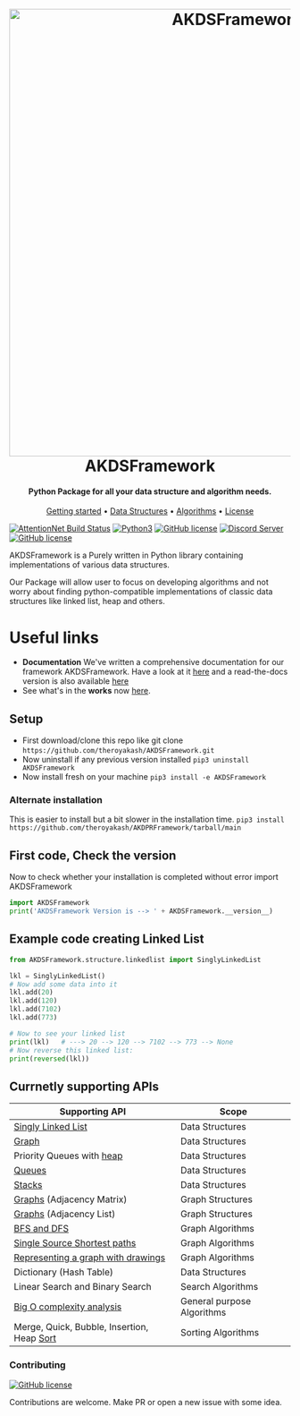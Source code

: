 <h1 align="center">
  <br>
  <a href="https://github.iamroyakash.com/AKDSFramework-docs"><img src="https://i.imgur.com/uDSHEhr.png" alt="AKDSFramework" width="800"></a>
  <br>
  AKDSFramework
  <br>
</h1>

<h4 align="center">Python Package for all your data structure and algorithm needs.</h4>

<p align="center">
  <a href="https://github.iamroyakash.com/AKDSFramework-docs/">Getting started</a> •
  <a href="https://github.iamroyakash.com/AKDSFramework-docs/docs/ds.html">Data Structures</a> •
  <a href="https://github.iamroyakash.com/AKDSFramework-docs/docs/searching.html">Algorithms</a> •
  <a href="https://github.com/theroyakash/AKDSFramework/blob/main/LICENSE">License</a>
</p>

[![AttentionNet Build Status](https://github.com/theroyakash/AKDSFramework/workflows/AKDSFramework/badge.svg)](https://github.com/theroyakash/AKDSFramework/actions)
[![Python3](https://img.shields.io/badge/python-3.8-blue.svg)](https://github.com/theroyakash/reddit-api)
[![GitHub license](https://img.shields.io/badge/LICENSE-MIT-orange)](https://github.com/theroyakash/AKDSFramework/blob/master/LICENSE)
[![Discord Server](https://img.shields.io/badge/Support-theroyakash-red)](https://www.iamroyakash.com/contact)
[![GitHub license](https://img.shields.io/badge/Privacy-Policy-blue)](https://www.iamroyakash.com/privacy)

AKDSFramework is a Purely written in Python library containing implementations of various data structures.

Our Package will allow user to focus on developing algorithms and not worry about finding python-compatible implementations of classic data structures like linked list, heap and others.

# Useful links
- **Documentation** We've written a comprehensive documentation for our framework AKDSFramework. Have a look at it [here](https://github.iamroyakash.com/AKDSFramework-docs) and a read-the-docs version is also available [here](https://akdsframework.readthedocs.io/en/latest/)
- See what's in the **works** now [here](https://www.notion.so/theroyakash/8a9998cb8b7f4d318e05dfce28fbcfda?v=b8c3cf3084a8426394f7307a2005c945).

## Setup
- First download/clone this repo like git clone `https://github.com/theroyakash/AKDSFramework.git`
- Now uninstall if any previous version installed `pip3 uninstall AKDSFramework`
- Now install fresh on your machine `pip3 install -e AKDSFramework`

### Alternate installation
This is easier to install but a bit slower in the installation time.
`pip3 install https://github.com/theroyakash/AKDPRFramework/tarball/main`

## First code, Check the version
Now to check whether your installation is completed without error import AKDSFramework
```python
import AKDSFramework
print('AKDSFramework Version is --> ' + AKDSFramework.__version__)
```
## Example code creating Linked List
```python
from AKDSFramework.structure.linkedlist import SinglyLinkedList

lkl = SinglyLinkedList()
# Now add some data into it
lkl.add(20)
lkl.add(120)
lkl.add(7102)
lkl.add(773)

# Now to see your linked list
print(lkl)   # ---> 20 --> 120 --> 7102 --> 773 --> None
# Now reverse this linked list:
print(reversed(lkl))
```
## Currnetly supporting APIs

| Supporting API                             | Scope                      |
|--------------------------------------------|----------------------------|
| [Singly Linked List](https://github.iamroyakash.com/AKDSFramework-docs/docs/linked-lists.html)                         | Data Structures            |
| [Graph](https://github.iamroyakash.com/AKDSFramework-docs/docs/graphs.html)                                      | Data Structures            |
| Priority Queues with [heap](https://github.iamroyakash.com/AKDSFramework-docs/docs/heaps.html)                  | Data Structures            |
| [Queues](https://github.iamroyakash.com/AKDSFramework-docs/docs/queue.html)                                     | Data Structures            |
| [Stacks](https://github.iamroyakash.com/AKDSFramework-docs/docs/stacks.html)                                     | Data Structures            |
| [Graphs](https://github.iamroyakash.com/AKDSFramework-docs/docs/graphs.html) (Adjacency Matrix)                  | Graph Structures           |
| [Graphs](https://github.iamroyakash.com/AKDSFramework-docs/docs/graphs.html) (Adjacency List)                    | Graph Structures           |
| [BFS and DFS](https://github.iamroyakash.com/AKDSFramework-docs/docs/graphs.html#bfs-dfs)                                | Graph Algorithms           |
| [Single Source Shortest paths](https://github.com/theroyakash/AKDSFramework/blob/main/AKDSFramework/applications/singlesourceshortestpath.py)               | Graph Algorithms           |
| [Representing a graph with drawings](https://github.iamroyakash.com/AKDSFramework-docs/docs/graphs.html#visualize-the-graph)         | Graph Algorithms           |
| Dictionary (Hash Table)                    | Data Structures            |
| Linear Search and Binary Search            | Search Algorithms          |
| [Big O complexity analysis](https://publications.iamroyakash.com/introducing-an-efficient-big-o-analyzer)                  | General purpose Algorithms |
| Merge, Quick, Bubble, Insertion, Heap [Sort](https://github.iamroyakash.com/AKDSFramework-docs/docs/sorting.html) | Sorting Algorithms         |

### Contributing
[![GitHub license](https://img.shields.io/badge/CONTRIBUTING-Welcome-blue)](https://github.com/theroyakash/AKDSFramework/pulls)

Contributions are welcome. Make PR or open a new issue with some idea.